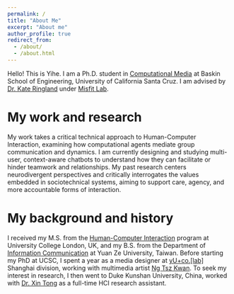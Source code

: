 ```yaml
---
permalink: /
title: "About Me"
excerpt: "About me"
author_profile: true
redirect_from:
  - /about/
  - /about.html
---
```



Hello! This is Yihe. I am a Ph.D. student in [Computational Media](https://engineering.ucsc.edu/departments/computational-media/) at Baskin School of Engineering, University of California Santa Cruz. I am advised by [Dr. Kate Ringland](https://kateringland.com/) under [Misfit Lab](https://www.misfit-lab.com/).

My work and research
======
My work takes a critical technical approach to Human-Computer Interaction, examining how computational agents mediate group communication and dynamics. I am currently designing and studying multi-user, context-aware chatbots to understand how they can facilitate or hinder teamwork and relationships. My past research centers neurodivergent perspectives and critically interrogates the values embedded in sociotechnical systems, aiming to support care, agency, and more accountable forms of interaction.


My background and history
======
I received my M.S. from the [Human-Computer Interaction](https://uclic.ucl.ac.uk/) program at University College London, UK, and my B.S. from the Department of [Information Communication](http://www.infocom.yzu.edu.tw/index.php/en/information-2) at Yuan Ze University, Taiwan. Before starting my PhD at UCSC, I spent a year as a media designer at [yU+co.\[lab\]](https://www.yucolab.com/en/home/) Shanghai division, working with multimedia artist [Ng Tsz Kwan](https://shufflingspaceandtime.wordpress.com/ng-tsz-kwan-hk/). To seek my interest in research, I then went to Duke Kunshan University, China, worked with [Dr. Xin Tong](https://scholars.duke.edu/person/xin.tong) as a full-time HCI research assistant.

